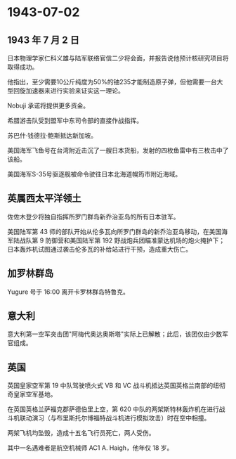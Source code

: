 # 1943-07-02

## 1943 年 7 月 2 日

日本物理学家仁科义雄与陆军联络官信二少将会面，并报告说他预计核研究项目将取得成功。

他指出，至少需要10公斤纯度为50%的铀235才能制造原子弹，但他需要一台大型回旋加速器来进行实验来证实这一理论。

Nobuji 承诺将提供更多资金。

希腊游击队受到盟军中东司令部的直接作战指挥。

苏巴什·钱德拉·鲍斯抵达新加坡。

美国海军飞鱼号在台湾附近击沉了一艘日本货船，发射的四枚鱼雷中有三枚击中了该船。

美国海军S-35号驱逐舰被命令驶往日本北海道幌筠市附近海域。

## 英属西太平洋领土

佐佐木登少将独自指挥所罗门群岛新乔治亚岛的所有日本驻军。

美国陆军第 43
师的部队开始从伦多瓦向所罗门群岛的新乔治亚岛移动，在美国海军陆战队第 9
防御营和美国陆军第 192
野战炮兵团瞄准蒙达机场的炮火掩护下；日本轰炸机试图通过袭击伦多瓦的补给站进行干预，造成重大伤亡。

## 加罗林群岛

Yugure 号于 16:00 离开卡罗林群岛特鲁克。

## 意大利

意大利第一空军突击团"阿梅代奥达奥斯塔"实际上已解散；此后，该团仅由少数军官组成。

## 英国

英国皇家空军第 19 中队驾驶喷火式 VB 和 VC
战斗机抵达英国英格兰南部的纽彻奇皇家空军基地。

在英国英格兰萨福克郡萨德伯里上空，第 620
中队的两架斯特林轰炸机在进行战斗机联动演习（与布里斯托尔博福特战斗机进行模拟攻击）时在空中相撞。

两架飞机均坠毁，造成十五名飞行员死亡，两人受伤。

其中一名遇难者是航空机械师 AC1 A. Haigh，他年仅 18 岁。


